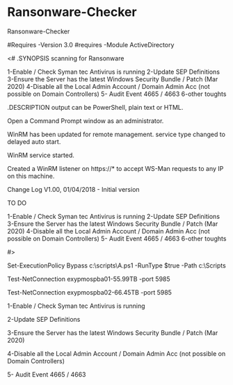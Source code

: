 # Ransonware-Checker
Ransonware-Checker

#Requires -Version 3.0
#requires -Module ActiveDirectory

<#
.SYNOPSIS
  scanning for Ransonware

1-Enable / Check Syman tec Antivirus is running
2-Update SEP Definitions
3-Ensure the Server has the latest Windows Security Bundle / Patch (Mar 2020)
4-Disable all the Local Admin Account / Domain Admin Acc (not possible on Domain Controllers)
5- Audit Event 4665 / 4663
6-other toughts

.DESCRIPTION
	output can be PowerShell, plain text or HTML.
	
Open a Command Prompt window as an administrator.

WinRM has been updated for remote management.
    service type changed to delayed auto start.

WinRM service started.

Created a WinRM listener on https://* to accept WS-Man requests to any IP on this machine.

Change Log
V1.00, 01/04/2018 - Initial version

TO DO

1-Enable / Check Syman tec Antivirus is running
2-Update SEP Definitions
3-Ensure the Server has the latest Windows Security Bundle / Patch (Mar 2020)
4-Disable all the Local Admin Account / Domain Admin Acc (not possible on Domain Controllers)
5- Audit Event 4665 / 4663
6-other toughts


#>

Set-ExecutionPolicy Bypass c:\scripts\A.ps1 -RunType $true -Path c:\Scripts

Test-NetConnection exypmospba01-55.99TB -port 5985

Test-NetConnection exypmospba02-66.45TB -port 5985

1-Enable / Check Syman tec Antivirus is running

2-Update SEP Definitions

3-Ensure the Server has the latest Windows Security Bundle / Patch (Mar 2020)

4-Disable all the Local Admin Account / Domain Admin Acc (not possible on Domain Controllers)

5- Audit Event 4665 / 4663
